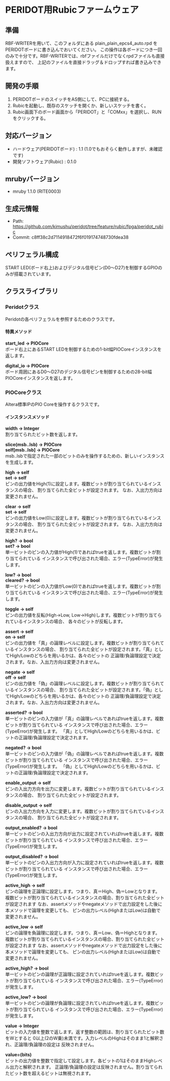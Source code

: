 # PERIDOT用Rubicファームウェア
## 準備
RBF-WRITERを用いて、このフォルダにある plain\_plain\_epcs4\_auto.rpd をPERIDOTボードに書き込んでおいてください。
この操作は各ボードにつき一回のみで十分です。RBF-WRITERでは、rbfファイルだけでなくrpdファイルも直接扱えますので、
上記のファイルを直接ドラッグ＆ドロップすれば書き込みできます。

## 開発の手順
1. PERIDOTボードのスイッチをAS側にして、PCに接続する。
2. Rubicを起動し、既存のスケッチを開くか、新しいスケッチを書く。
3. Rubic画面下のボード画面から「PERIDOT」と「COMxx」を選択し、RUNをクリックする。

## 対応バージョン
- ハードウェア(PERIDOTボード) : 1.1 (1.0でもおそらく動作しますが、未確認です)
- 開発ソフトウェア(Rubic) : 0.1.0

## mrubyバージョン
- mruby 1.1.0 (RITE0003)

## 生成元情報
- Path: https://github.com/kimushu/peridot/tree/feature/rubic/fpga/peridot_rubic
- Commit: c8ff38c2d7114918472f6f019174748730fdea38

## ペリフェラル構成
START LED(ボード右上)およびデジタル信号ピン(D0～D27)を制御するGPIOのみが搭載されています。

## クラスライブラリ

### Peridotクラス

Peridotの各ペリフェラルを参照するためのクラスです。

#### 特異メソッド

**start\_led -> PIOCore**  
    ボード右上にあるSTART LEDを制御するための1-bit幅PIOCoreインスタンスを返します。

**digital\_io -> PIOCore**  
    ボード周囲にあるD0～D27のデジタル信号ピンを制御するための28-bit幅PIOCoreインスタンスを返します。

### PIOCoreクラス

Altera標準IPのPIO Coreを操作するクラスです。

#### インスタンスメソッド
**width -> Integer**  
    割り当てられたビット数を返します。

**slice(msb..lsb) -> PIOCore**  
**self[msb..lsb] -> PIOCore**  
    msb..lsbで指定された一部のビットのみを操作するための、新しいインスタンスを生成します。

**high -> self**  
**set -> self**  
    ピンの出力値をHigh(1)に設定します。複数ビットが割り当てられているインスタンスの場合、
    割り当てられた全ビットが設定されます。
    なお、入出力方向は変更されません。

**clear -> self**  
**set -> self**  
    ピンの出力値をLow(0)に設定します。複数ビットが割り当てられているインスタンスの場合、
    割り当てられた全ビットが設定されます。
    なお、入出力方向は変更されません。

**high? -> bool**  
**set? -> bool**  
    単一ビットのピンの入力値がHigh(1)であればtrueを返します。複数ビットが割り当てられている
    インスタンスで呼び出された場合、エラー(TypeError)が発生します。

**low? -> bool**  
**cleared? -> bool**  
    単一ビットのピンの入力値がLow(0)であればtrueを返します。複数ビットが割り当てられている
    インスタンスで呼び出された場合、エラー(TypeError)が発生します。

**toggle -> self**  
    ピンの出力値を反転(High→Low, Low→High)します。複数ビットが割り当てられているインスタンスの場合、
    各々のビットが反転します。

**assert -> self**  
**on -> self**  
    ピンの出力値を「真」の論理レベルに設定します。複数ビットが割り当てられているインスタンスの場合、
    割り当てられた全ビットが設定されます。「真」としてHigh/Lowのどちらを用いるかは、各々のビットの
    正論理/負論理設定で決定されます。なお、入出力方向は変更されません。

**negate -> self**  
**off -> self**  
    ピンの出力値を「偽」の論理レベルに設定します。複数ビットが割り当てられているインスタンスの場合、
    割り当てられた全ビットが設定されます。「偽」としてHigh/Lowのどちらを用いるかは、各々のビットの
    正論理/負論理設定で決定されます。なお、入出力方向は変更されません。

**asserted? -> bool**  
    単一ビットのピンの入力値が「真」の論理レベルであればtrueを返します。複数ビットが割り当てられている
    インスタンスで呼び出された場合、エラー(TypeError)が発生します。
    「真」としてHigh/Lowのどちらを用いるかは、ビットの正論理/負論理設定で決定されます。

**negated? -> bool**  
    単一ビットのピンの入力値が「偽」の論理レベルであればtrueを返します。複数ビットが割り当てられている
    インスタンスで呼び出された場合、エラー(TypeError)が発生します。
    「偽」としてHigh/Lowのどちらを用いるかは、ビットの正論理/負論理設定で決定されます。

**enable\_output -> self**  
    ピンの入出力方向を出力に変更します。複数ビットが割り当てられているインスタンスの場合、
    割り当てられた全ビットが設定されます。

**disable\_output -> self**  
    ピンの入出力方向を入力に変更します。複数ビットが割り当てられているインスタンスの場合、
    割り当てられた全ビットが設定されます。

**output\_enabled? -> bool**  
    単一ビットのピンの入出力方向が出力に設定されていればtrueを返します。複数ビットが割り当てられている
    インスタンスで呼び出された場合、エラー(TypeError)が発生します。

**output\_disabled? -> bool**  
    単一ビットのピンの入出力方向が入力に設定されていればtrueを返します。複数ビットが割り当てられている
    インスタンスで呼び出された場合、エラー(TypeError)が発生します。

**active\_high -> self**  
    ピンの論理を正論理に設定します。つまり、真＝High、偽＝Lowとなります。
    複数ビットが割り当てられているインスタンスの場合、割り当てられた全ビットが設定されます
    なお、assertメソッドやnegateメソッドで出力設定をした後に本メソッドで論理を変更しても、
    ピンの出力レベル(HighまたはLow)は自動で変更されません。

**active\_low -> self**  
    ピンの論理を負論理に設定します。つまり、真＝Low、偽＝Highとなります。
    複数ビットが割り当てられているインスタンスの場合、割り当てられた全ビットが設定されます
    なお、assertメソッドやnegateメソッドで出力設定をした後に本メソッドで論理を変更しても、
    ピンの出力レベル(HighまたはLow)は自動で変更されません。

**active\_high? -> bool**  
    単一ビットのピンの論理が正論理に設定されていればtrueを返します。複数ビットが割り当てられている
    インスタンスで呼び出された場合、エラー(TypeError)が発生します。

**active\_low? -> bool**  
    単一ビットのピンの論理が負論理に設定されていればtrueを返します。複数ビットが割り当てられている
    インスタンスで呼び出された場合、エラー(TypeError)が発生します。

**value -> Integer**  
    ビットの入力値を整数で返します。返す整数の範囲は、割り当てられたビット数をWとすると
    0以上(2のW乗)未満です。入力レベルのHighはそのまま1と解釈され、正論理/負論理の設定は
    反映されません。

**value=(bits)**  
    ビットの出力値を整数で指定して設定します。各ビットの1はそのままHighレベル出力と解釈されます。
    正論理/負論理の設定は反映されません。割り当てられたビット数を超えるビットは無視されます。

